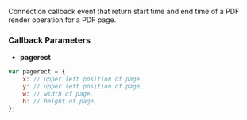Connection callback event that return start time and end time of a PDF render operation for a
PDF page.

### Callback Parameters

- **pagerect**


```javascript
var pagerect = {
    x: // upper left position of page,
    y: // upper left position of page,
    w: // width of page,
    h: // height of page,
};
```

